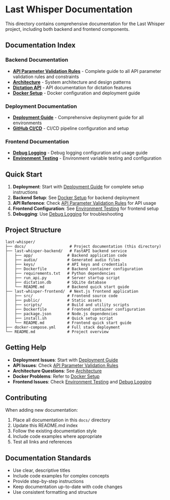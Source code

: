 # Last Whisper Documentation

This directory contains comprehensive documentation for the Last Whisper project, including both backend and frontend components.

## Documentation Index

### Backend Documentation

- **[API Parameter Validation Rules](API_PARAMETER_VALIDATION_RULES.md)** - Complete guide to all API parameter validation rules and constraints
- **[Architecture](ARCHITECTURE.md)** - System architecture and design patterns
- **[Dictation API](DICTATION_API.md)** - API documentation for dictation features
- **[Docker Setup](DOCKER_SETUP.md)** - Docker configuration and deployment guide

### Deployment Documentation

- **[Deployment Guide](DEPLOYMENT_GUIDE.md)** - Comprehensive deployment guide for all environments
- **[GitHub CI/CD](GITHUB_CI_CD.md)** - CI/CD pipeline configuration and setup

### Frontend Documentation

- **[Debug Logging](DEBUG_LOGGING.md)** - Debug logging configuration and usage guide
- **[Environment Testing](ENV_TESTING.md)** - Environment variable testing and configuration

## Quick Start

1. **Deployment**: Start with [Deployment Guide](DEPLOYMENT_GUIDE.md) for complete setup instructions
2. **Backend Setup**: See [Docker Setup](DOCKER_SETUP.md) for backend deployment
3. **API Reference**: Check [API Parameter Validation Rules](API_PARAMETER_VALIDATION_RULES.md) for API usage
4. **Frontend Configuration**: See [Environment Testing](ENV_TESTING.md) for frontend setup
5. **Debugging**: Use [Debug Logging](DEBUG_LOGGING.md) for troubleshooting

## Project Structure

```
last-whisper/
├── docs/                   # Project documentation (this directory)
├── last-whisper-backend/   # FastAPI backend service
│   ├── app/               # Backend application code
│   ├── audio/             # Generated audio files
│   ├── keys/              # API keys and credentials
│   ├── Dockerfile         # Backend container configuration
│   ├── requirements.txt   # Python dependencies
│   ├── run_api.py         # Server startup script
│   ├── dictation.db       # SQLite database
│   └── README.md          # Backend quick start guide
├── last-whisper-frontend/  # Next.js frontend application
│   ├── src/               # Frontend source code
│   ├── public/            # Static assets
│   ├── scripts/           # Build and utility scripts
│   ├── Dockerfile         # Frontend container configuration
│   ├── package.json       # Node.js dependencies
│   ├── install.sh         # Quick setup script
│   └── README.md          # Frontend quick start guide
├── docker-compose.yml     # Full stack deployment
└── README.md              # Project overview
```

## Getting Help

- **Deployment Issues**: Start with [Deployment Guide](DEPLOYMENT_GUIDE.md)
- **API Issues**: Check [API Parameter Validation Rules](API_PARAMETER_VALIDATION_RULES.md)
- **Architecture Questions**: See [Architecture](ARCHITECTURE.md)
- **Docker Problems**: Refer to [Docker Setup](DOCKER_SETUP.md)
- **Frontend Issues**: Check [Environment Testing](ENV_TESTING.md) and [Debug Logging](DEBUG_LOGGING.md)

## Contributing

When adding new documentation:

1. Place all documentation in this `docs/` directory
2. Update this README.md index
3. Follow the existing documentation style
4. Include code examples where appropriate
5. Test all links and references

## Documentation Standards

- Use clear, descriptive titles
- Include code examples for complex concepts
- Provide step-by-step instructions
- Keep documentation up-to-date with code changes
- Use consistent formatting and structure
